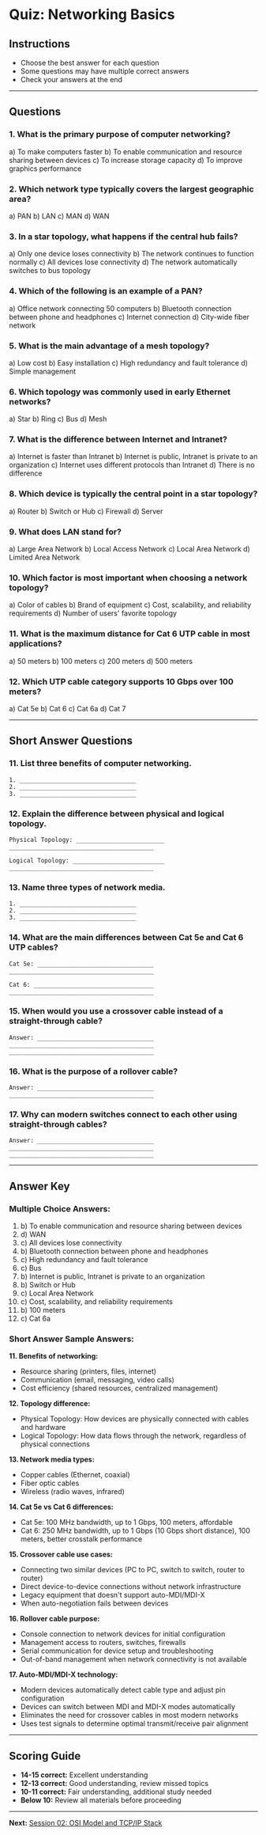 # Quiz: Networking Basics

## Instructions
- Choose the best answer for each question
- Some questions may have multiple correct answers
- Check your answers at the end

---

## Questions

### 1. What is the primary purpose of computer networking?
a) To make computers faster
b) To enable communication and resource sharing between devices
c) To increase storage capacity
d) To improve graphics performance

### 2. Which network type typically covers the largest geographic area?
a) PAN
b) LAN
c) MAN
d) WAN

### 3. In a star topology, what happens if the central hub fails?
a) Only one device loses connectivity
b) The network continues to function normally
c) All devices lose connectivity
d) The network automatically switches to bus topology

### 4. Which of the following is an example of a PAN?
a) Office network connecting 50 computers
b) Bluetooth connection between phone and headphones
c) Internet connection
d) City-wide fiber network

### 5. What is the main advantage of a mesh topology?
a) Low cost
b) Easy installation
c) High redundancy and fault tolerance
d) Simple management

### 6. Which topology was commonly used in early Ethernet networks?
a) Star
b) Ring
c) Bus
d) Mesh

### 7. What is the difference between Internet and Intranet?
a) Internet is faster than Intranet
b) Internet is public, Intranet is private to an organization
c) Internet uses different protocols than Intranet
d) There is no difference

### 8. Which device is typically the central point in a star topology?
a) Router
b) Switch or Hub
c) Firewall
d) Server

### 9. What does LAN stand for?
a) Large Area Network
b) Local Access Network
c) Local Area Network
d) Limited Area Network

### 10. Which factor is most important when choosing a network topology?
a) Color of cables
b) Brand of equipment
c) Cost, scalability, and reliability requirements
d) Number of users' favorite topology

### 11. What is the maximum distance for Cat 6 UTP cable in most applications?
a) 50 meters
b) 100 meters
c) 200 meters
d) 500 meters

### 12. Which UTP cable category supports 10 Gbps over 100 meters?
a) Cat 5e
b) Cat 6
c) Cat 6a
d) Cat 7

---

## Short Answer Questions

### 11. List three benefits of computer networking.
```
1. _________________________________
2. _________________________________
3. _________________________________
```

### 12. Explain the difference between physical and logical topology.
```
Physical Topology: _________________________
_________________________________________

Logical Topology: __________________________
_________________________________________
```

### 13. Name three types of network media.
```
1. _________________________________
2. _________________________________
3. _________________________________
```

### 14. What are the main differences between Cat 5e and Cat 6 UTP cables?
```
Cat 5e: _________________________________
_________________________________________

Cat 6: __________________________________
_________________________________________
```

### 15. When would you use a crossover cable instead of a straight-through cable?
```
Answer: _________________________________
_________________________________________
_________________________________________
```

### 16. What is the purpose of a rollover cable?
```
Answer: _________________________________
_________________________________________
```

### 17. Why can modern switches connect to each other using straight-through cables?
```
Answer: _________________________________
_________________________________________
_________________________________________
```

---

## Answer Key

### Multiple Choice Answers:
1. b) To enable communication and resource sharing between devices
2. d) WAN
3. c) All devices lose connectivity
4. b) Bluetooth connection between phone and headphones
5. c) High redundancy and fault tolerance
6. c) Bus
7. b) Internet is public, Intranet is private to an organization
8. b) Switch or Hub
9. c) Local Area Network
10. c) Cost, scalability, and reliability requirements
11. b) 100 meters
12. c) Cat 6a

### Short Answer Sample Answers:

**11. Benefits of networking:**
- Resource sharing (printers, files, internet)
- Communication (email, messaging, video calls)
- Cost efficiency (shared resources, centralized management)

**12. Topology difference:**
- Physical Topology: How devices are physically connected with cables and hardware
- Logical Topology: How data flows through the network, regardless of physical connections

**13. Network media types:**
- Copper cables (Ethernet, coaxial)
- Fiber optic cables
- Wireless (radio waves, infrared)

**14. Cat 5e vs Cat 6 differences:**
- Cat 5e: 100 MHz bandwidth, up to 1 Gbps, 100 meters, affordable
- Cat 6: 250 MHz bandwidth, up to 1 Gbps (10 Gbps short distance), 100 meters, better crosstalk performance

**15. Crossover cable use cases:**
- Connecting two similar devices (PC to PC, switch to switch, router to router)
- Direct device-to-device connections without network infrastructure
- Legacy equipment that doesn't support auto-MDI/MDI-X
- When auto-negotiation fails between devices

**16. Rollover cable purpose:**
- Console connection to network devices for initial configuration
- Management access to routers, switches, firewalls
- Serial communication for device setup and troubleshooting
- Out-of-band management when network connectivity is not available

**17. Auto-MDI/MDI-X technology:**
- Modern devices automatically detect cable type and adjust pin configuration
- Devices can switch between MDI and MDI-X modes automatically
- Eliminates the need for crossover cables in most modern networks
- Uses test signals to determine optimal transmit/receive pair alignment

---

## Scoring Guide
- **14-15 correct:** Excellent understanding
- **12-13 correct:** Good understanding, review missed topics
- **10-11 correct:** Fair understanding, additional study needed
- **Below 10:** Review all materials before proceeding

---

**Next:** [Session 02: OSI Model and TCP/IP Stack](../../02-osi-tcpip/)